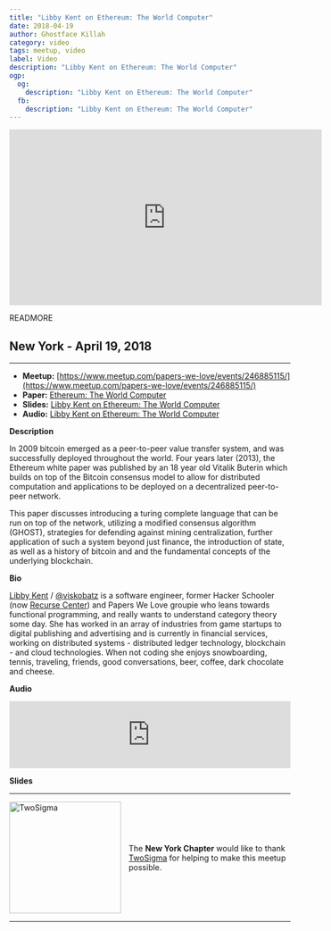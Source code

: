 ```yaml
---
title: "Libby Kent on Ethereum: The World Computer"
date: 2018-04-19
author: Ghostface Killah
category: video
tags: meetup, video
label: Video
description: "Libby Kent on Ethereum: The World Computer"
ogp:
  og:
    description: "Libby Kent on Ethereum: The World Computer"
  fb:
    description: "Libby Kent on Ethereum: The World Computer"
---
```


<iframe class="video" width="560" height="315" src="https://www.youtube.com/embed/torqO5T4MQw" frameborder="0" allowfullscreen></iframe>

READMORE

## New York - April 19, 2018

****

* **Meetup:** [https://www.meetup.com/papers-we-love/events/246885115/](https://www.meetup.com/papers-we-love/events/246885115/)
* **Paper:** [Ethereum: The World Computer](http://blockchainlab.com/pdf/Ethereum_white_paper-a_next_generation_smart_contract_and_decentralized_application_platform-vitalik-buterin.pdf)
* **Slides:** [Libby Kent on Ethereum: The World Computer](https://speakerdeck.com/paperswelove2/libby-kent-on-ethereum-the-world-computer-pwl-nyc)
* **Audio:** [Libby Kent on Ethereum: The World Computer](https://www.mixcloud.com/paperswelovee/libby-kent-on-ethereum-the-world-computer-pwl-nyc/)

**Description**

In 2009 bitcoin emerged as a peer-to-peer value transfer system, and was successfully deployed throughout the world. Four years later (2013), the Ethereum white paper was published by an 18 year old Vitalik Buterin which builds on top of the Bitcoin consensus model to allow for distributed computation and applications to be deployed on a decentralized peer-to-peer network.

This paper discusses introducing a turing complete language that can be run on top of the network, utilizing a modified consensus algorithm (GHOST), strategies for defending against mining centralization, further application of such a system beyond just finance, the introduction of state, as well as a history of bitcoin and and the fundamental concepts of the underlying blockchain.

**Bio**

[Libby Kent](http://blog.libbykent.com/) / [@viskobatz](https://twitter.com/viskobatz) is a software engineer, former Hacker Schooler (now [Recurse Center](https://www.recurse.com/)) and Papers We Love groupie who leans towards functional programming, and really wants to understand category theory some day. She has worked in an array of industries from game startups to digital publishing and advertising and is currently in financial services, working on distributed systems - distributed ledger technology, blockchain - and cloud technologies. When not coding she enjoys snowboarding, tennis, traveling, friends, good conversations, beer, coffee, dark chocolate and cheese.

**Audio**

<iframe width="100%" height="120" src="https://www.mixcloud.com/widget/iframe/?hide_cover=1&feed=%2Fpaperswelovee%2Flibby-kent-on-ethereum-the-world-computer-pwl-nyc%2F" frameborder="0" ></iframe>

**Slides**

<script async class="speakerdeck-embed" data-id="d35bbda55cd740d99910b73dcbc9db93" data-ratio="1.77777777777778" src="//speakerdeck.com/assets/embed.js"></script>

---

<p style="display: flex; flex-direction: row; justify-content: center; align-items: center;">
  <a href="https://www.twosigma.com/"><img src="/images/TwoSigma_RGB.jpg" alt="TwoSigma" title="TwoSigma - Platinum Sponsor of Papers We Love NYC" style="width: 200px; margin: 0 1em 0 0;"></a> <span style="flex: 1;">The <strong>New York Chapter</strong> would like to thank <a href="https://www.twosigma.com">TwoSigma</a> for helping to make this meetup possible.</span>
</p>

---
